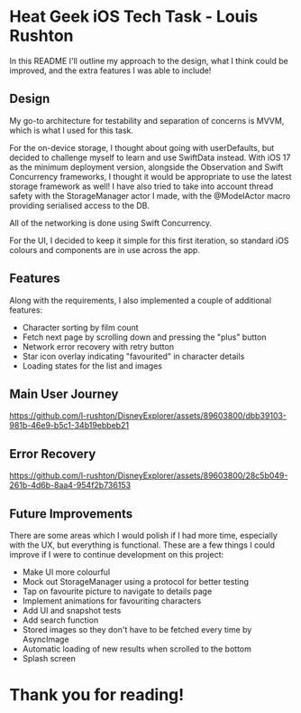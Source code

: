 
# Heat Geek iOS Tech Task - Louis Rushton

  

In this README I'll outline my approach to the design, what I think could be improved, and the extra features I was able to include!

  

## Design

My go-to architecture for testability and separation of concerns is MVVM, which is what I used for this task. 

For the on-device storage, I thought about going with userDefaults, but decided to challenge myself to learn and use SwiftData instead. With iOS 17 as the minimum deployment version, alongside the Observation and Swift Concurrency frameworks, I thought it would be appropriate to use the latest storage framework as well! I have also tried to take into account thread safety with the StorageManager actor I made, with the @ModelActor macro providing serialised access to the DB.

All of the networking is done using Swift Concurrency.

For the UI, I decided to keep it simple for this first iteration, so standard iOS colours and components are in use across the app.

## Features

Along with the requirements, I also implemented a couple of additional features:

- Character sorting by film count
- Fetch next page by scrolling down and pressing the "plus" button
- Network error recovery with retry button
- Star icon overlay indicating "favourited" in character details
- Loading states for the list and images
  

## Main User Journey




https://github.com/l-rushton/DisneyExplorer/assets/89603800/dbb39103-981b-46e9-b5c1-34b19ebbeb21


  

## Error Recovery

  


https://github.com/l-rushton/DisneyExplorer/assets/89603800/28c5b049-261b-4d6b-8aa4-954f2b736153





## Future Improvements

  

There are some areas which I would polish if I had more time, especially with the UX, but everything is functional. These are a few things I could improve if I were to continue development on this project:

- Make UI more colourful
- Mock out StorageManager using a protocol for better testing 
- Tap on favourite picture to navigate to details page
- Implement animations for favouriting characters
- Add UI and snapshot tests
- Add search function
- Stored images so they don't have to be fetched every time by AsyncImage
- Automatic loading of new results when scrolled to the bottom
- Splash screen
  

# Thank you for reading!
